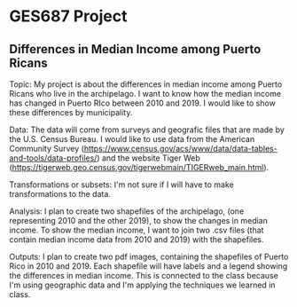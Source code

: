 # GES687 Project

## Differences in Median Income among Puerto Ricans

Topic: My project is about the differences in median income among Puerto Ricans who live in the archipelago. I want to know how the median income has changed in Puerto RIco between 2010 and 2019. I would like to show these differences by municipality. 

Data: The data will come from surveys and geografic files that are made by the U.S. Census Bureau. I would like to use data from the American Community Survey (https://www.census.gov/acs/www/data/data-tables-and-tools/data-profiles/) and the website Tiger Web (https://tigerweb.geo.census.gov/tigerwebmain/TIGERweb_main.html).

Transformations or subsets: I'm not sure if I will have to make transformations to the data. 

Analysis: I plan to create two shapefiles of the archipelago, (one representing 2010 and the other 2019), to show the changes in median income. To show the median income, I want to join two .csv files (that contain median income data from 2010 and 2019) with the shapefiles.

Outputs: I plan to create two pdf images, containing the shapefiles of Puerto Rico in 2010 and 2019. Each shapefile will have labels and a legend showing the differences in median income. This is connected to the class because I'm using geographic data and I'm applying the techniques we learned in class. 

